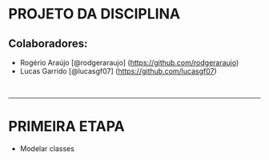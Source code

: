 # PROJETO DA DISCIPLINA

## Colaboradores: 
* Rogério Araújo [@rodgeraraujo] (https://github.com/rodgeraraujo)
* Lucas Garrido [@lucasgf07] (https://github.com/lucasgf07)

 <br>
 
 ---

# PRIMEIRA ETAPA
* Modelar classes
